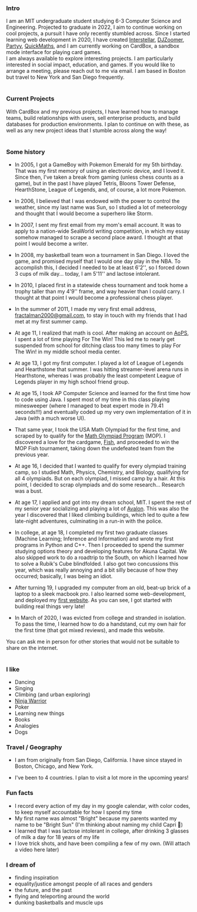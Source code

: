 ### Intro

I am an MIT undergraduate student studying 6-3 Computer Science and Engineering. Projected to graduate in 2022, I aim to continue working on cool projects, a pursuit I have only recently stumbled across. Since I started learning web development in 2020, I have created [Interstellar](https://interstellar.live), [DJZoomer](https://djzoomer.herokuapp.com), [Partyy](http://partyy.life), [QuickMaths](http://quickmaths.live), and I am currently working on CardBox, a sandbox mode interface for playing card games.
<br>
I am always available to explore interesting projects. I am particularly interested in social impact, education, and games. If you would like to arrange a meeting, please reach out to me via email. I am based in Boston but travel to New York and San Diego frequently.
<br><br>

### Current Projects

With CardBox and my previous projects, I have learned how to manage teams, build relationships with users, sell enterprise products, and build databases for production environments. I plan to continue on with these, as well as any new project ideas that I stumble across along the way!
<br><br>

### Some history

- In 2005, I got a GameBoy with Pokemon Emerald for my 5th birthday. That was my first memory of using an electronic device, and I loved it. Since then, I've taken a break from gaming (unless chess counts as a game), but in the past I have played Tetris, Bloons Tower Defense, HearthStone, League of Legends, and, of course, a lot more Pokemon.

- In 2006, I believed that I was endowed with the power to control the weather, since my last name was Sun, so I studied a lot of meteorology and thought that I would become a superhero like Storm.

- In 2007, I sent my first email from my mom's email account. It was to apply to a nation-wide SeaWorld writing competition, in which my essay somehow managed to scrape a second place award. I thought at that point I would become a writer.

- In 2008, my basketball team won a tournament in San Diego. I loved the game, and promised myself that I would one day play in the NBA. To accomplish this, I decided I needed to be at least 6'2'', so I forced down 3 cups of milk day... today, I am 5'11'' and lactose intolerant.

- In 2010, I placed first in a statewide chess tournament and took home a trophy taller than my 4'9'' frame, and way heavier than I could carry. I thought at that point I would become a professional chess player.

- In the summer of 2011, I made my very first email address, fractalman2000@gmail.com, to stay in touch with my friends that I had met at my first summer camp.

- At age 11, I realized that math is cool. After making an account on [AoPS](https://artofproblemsolving.com/), I spent a lot of time playing For The Win! This led me to nearly get suspended from school for ditching class too many times to play For The Win! in my middle school media center.

- At age 13, I got my first computer. I played a lot of League of Legends and Hearthstone that summer. I was hitting streamer-level arena runs in Hearthstone, whereas I was probably the least competent League of Legends player in my high school friend group.

- At age 15, I took AP Computer Science and learned for the first time how to code using Java. I spent most of my time in this class playing minesweeper (where I managed to beat expert mode in 79.41 seconds!!!) and eventually coded up my very own implementation of it in Java (with a much worse UI).

- That same year, I took the USA Math Olympiad for the first time, and scraped by to qualify for the [Math Olympiad Program](https://en.wikipedia.org/wiki/Mathematical_Olympiad_Program) (MOP). I discovered a love for the cardgame, [Fish](<https://en.wikipedia.org/wiki/Literature_(card_game)>), and proceeded to win the MOP Fish tournament, taking down the undefeated team from the previous year.

- At age 16, I decided that I wanted to qualify for every olympiad training camp, so I studied Math, Physics, Chemistry, and Biology, qualifying for all 4 olympiads. But on each olympiad, I missed camp by a hair. At this point, I decided to scrap olympiads and do some research... Research was a bust.

- At age 17, I applied and got into my dream school, MIT. I spent the rest of my senior year socializing and playing a lot of [Avalon](<https://en.wikipedia.org/wiki/The_Resistance_(game)#Avalon_variant>). This was also the year I discovered that I liked climbing buildings, which led to quite a few late-night adventures, culminating in a run-in with the police.

- In college, at age 18, I completed my first two graduate classes (Machine Learning; Inference and Information) and wrote my first programs in Python and C++. Then I proceeded to spend the summer studying options theory and developing features for Akuna Capital. We also skipped work to do a roadtrip to the South, on which I learned how to solve a Rubik's Cube blindfolded. I also got two concussions this year, which was really annoying and a bit silly because of how they occurred; basically, I was being an idiot.

- After turning 19, I upgraded my computer from an old, beat-up brick of a laptop to a sleek macbook pro. I also learned some web-development, and deployed my [first website](https://dansun123.github.io/flappy/). As you can see, I got started with building real things very late!

- In March of 2020, I was evicted from college and stranded in isolation. To pass the time, I learned how to do a handstand, cut my own hair for the first time (that got mixed reviews), and made this website.

You can ask me in person for other stories that would not be suitable to share on the internet.
<br><br>

### I like

- Dancing
- Singing
- Climbing (and urban exploring)
- [Ninja Warrior](https://en.wikipedia.org/wiki/American_Ninja_Warrior)
- Poker
- Learning new things
- Books
- Analogies
- Dogs

### Travel / Geography

- I am from originally from San Diego, California. I have since stayed in
  Boston, Chicago, and New York.

- I've been to 4 countries. I plan to visit a lot more in the upcoming years!

### Fun facts

- I record every action of my day in my google calendar, with color codes, to keep myself accountable for how I spend my time
- My first name was almost "Bright" because my parents wanted my name to be "Bright Sun" (I'm thinking about naming my child Capri 🤧)
- I learned that I was lactose intolerant in college, after drinking 3 glasses of milk a day for 18 years of my life
- I love trick shots, and have been compiling a few of my own. (Will attach a video here later)

### I dream of

- finding inspiration
- equality/justice amongst people of all races and genders
- the future, and the past
- flying and teleporting around the world
- dunking basketballs and muscle ups
